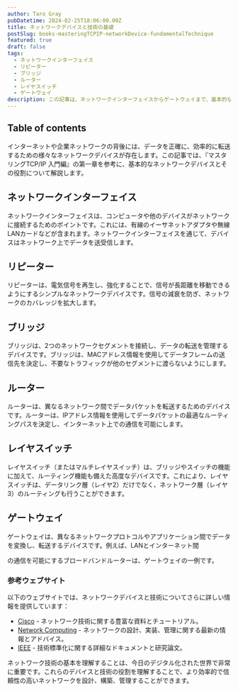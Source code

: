 ```yaml
---
author: Taro Gray
pubDatetime: 2024-02-25T18:06:00.00Z
title: ネットワークデバイスと技術の基礎
postSlug: books-masteringTCPIP-networkDevice-fundamentalTechnique
featured: true
draft: false
tags:
  - ネットワークインターフェイス
  - リピーター
  - ブリッジ
  - ルーター
  - レイヤスイッチ
  - ゲートウェイ
description: この記事は、ネットワークインターフェイスからゲートウェイまで、基本的なネットワークデバイスとその役割について簡潔かつ詳細に説明しています。参考ウェブサイトは、ネットワーク技術に関してさらに学ぶための出発点として挙げています。実際のウェブサイトへのアクセス時は、最新かつ信頼性の高い情報を提供する公式サイトや専門機関のウェブサイトを探してください。
---
```


## Table of contents

インターネットや企業ネットワークの背後には、データを正確に、効率的に転送するための様々なネットワークデバイスが存在します。この記事では、『マスタリングTCP/IP 入門編』の第一章を参考に、基本的なネットワークデバイスとその役割について解説します。

## ネットワークインターフェイス

ネットワークインターフェイスは、コンピュータや他のデバイスがネットワークに接続するためのポイントです。これには、有線のイーサネットアダプタや無線LANカードなどが含まれます。ネットワークインターフェイスを通じて、デバイスはネットワーク上でデータを送受信します。

## リピーター

リピーターは、電気信号を再生し、強化することで、信号が長距離を移動できるようにするシンプルなネットワークデバイスです。信号の減衰を防ぎ、ネットワークのカバレッジを拡大します。

## ブリッジ

ブリッジは、2つのネットワークセグメントを接続し、データの転送を管理するデバイスです。ブリッジは、MACアドレス情報を使用してデータフレームの送信先を決定し、不要なトラフィックが他のセグメントに渡らないようにします。

## ルーター

ルーターは、異なるネットワーク間でデータパケットを転送するためのデバイスです。ルーターは、IPアドレス情報を使用してデータパケットの最適なルーティングパスを決定し、インターネット上での通信を可能にします。

## レイヤスイッチ

レイヤスイッチ（またはマルチレイヤスイッチ）は、ブリッジやスイッチの機能に加えて、ルーティング機能も備えた高度なデバイスです。これにより、レイヤスイッチは、データリンク層（レイヤ2）だけでなく、ネットワーク層（レイヤ3）のルーティングも行うことができます。

## ゲートウェイ

ゲートウェイは、異なるネットワークプロトコルやアプリケーション間でデータを変換し、転送するデバイスです。例えば、LANとインターネット間

の通信を可能にするブロードバンドルーターは、ゲートウェイの一例です。

### 参考ウェブサイト

以下のウェブサイトでは、ネットワークデバイスと技術についてさらに詳しい情報を提供しています：

- [Cisco](https://www.cisco.com/) - ネットワーク技術に関する豊富な資料とチュートリアル。
- [Network Computing](https://www.networkcomputing.com/) - ネットワークの設計、実装、管理に関する最新の情報とアドバイス。
- [IEEE](https://www.ieee.org/) - 技術標準化に関する詳細なドキュメントと研究論文。

ネットワーク技術の基本を理解することは、今日のデジタル化された世界で非常に重要です。これらのデバイスと技術の役割を理解することで、より効率的で信頼性の高いネットワークを設計、構築、管理することができます。
